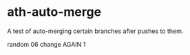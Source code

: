 # ath-auto-merge
A test of auto-merging certain  branches after pushes to them.

random 06 change AGAIN 1
